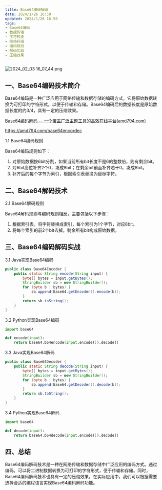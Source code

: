 ```yaml
---
title: Base64编码解码
date: 2024/1/26 16:50
updated: 2024/1/26 16:50
tags:
- Base64编码
- 数据传输
- 字符转换
- 网络存储
- 编码规则
- 解码实战
- 压缩效果
---
```



<img src="https://static.cmdragon.cn/blog/images/2024_02_03 16_07_44.png@blog" title="2024_02_03 16_07_44.png" alt="2024_02_03 16_07_44.png"/>

## 一、Base64编码技术简介

Base64编码是一种广泛应用于网络传输和数据存储的编码方式。它将原始数据转换为可打印的字符形式，以便于传输和存储。Base64编码后的数据长度是原始数据长度的约3/4，具有一定的压缩效果。

[Base64编码解码 -- 一个覆盖广泛主题工具的高效在线平台(amd794.com)](https://amd794.com/base64encordec)

https://amd794.com/base64encordec

1.1 Base64编码规则

Base64编码规则如下：

1. 对原始数据按6bit分割，如果当前所有bit长度不是6的整数倍，则有剩余bit。
2. 对6bit高位补齐2个0，凑成8bit；在剩余bit前面补齐若干0，凑成8bit。
3. 补齐后的每个字节为索引，根据索引表替换为目标字符。

## 二、Base64解码技术

2.1 Base64解码规则

Base64解码规则与编码规则相反，主要包括以下步骤：

1. 根据索引表，将字符替换成索引，每个索引为1个字节，对应8bit。
2. 将每个索引的前2个bit去掉，剩余所有bit构成原始数据。

## 三、Base64编码解码实战

3.1 Java实现Base64编码

```java
public class Base64Encoder {
    public static String encode(String input) {
        byte[] bytes = input.getBytes();
        StringBuilder sb = new StringBuilder();
        for (byte b : bytes) {
            sb.append(Base64.getEncoder().encode(b));
        }
        return sb.toString();
    }
}
```

3.2 Python实现Base64编码

```python
import base64

def encode(input):
    return base64.b64encode(input.encode()).decode()
```

3.3 Java实现Base64解码

```java
public class Base64Decoder {
    public static String decode(String input) {
        byte[] bytes = input.getBytes();
        StringBuilder sb = new StringBuilder();
        for (byte b : bytes) {
            sb.append(Base64.getDecoder().decode(b));
        }
        return sb.toString();
    }
}
```

3.4 Python实现Base64解码

```python
import base64

def decode(input):
    return base64.b64decode(input.encode()).decode()
```

## 四、总结

Base64编码解码技术是一种在网络传输和数据存储中广泛应用的编码方式。通过编码，可以将二进制数据转换为可打印的字符形式，便于传输和存储。同时，Base64编码解码技术也具有一定的压缩效果。在实际应用中，我们可以根据需要选择合适的编程语言实现Base64编码解码功能。
